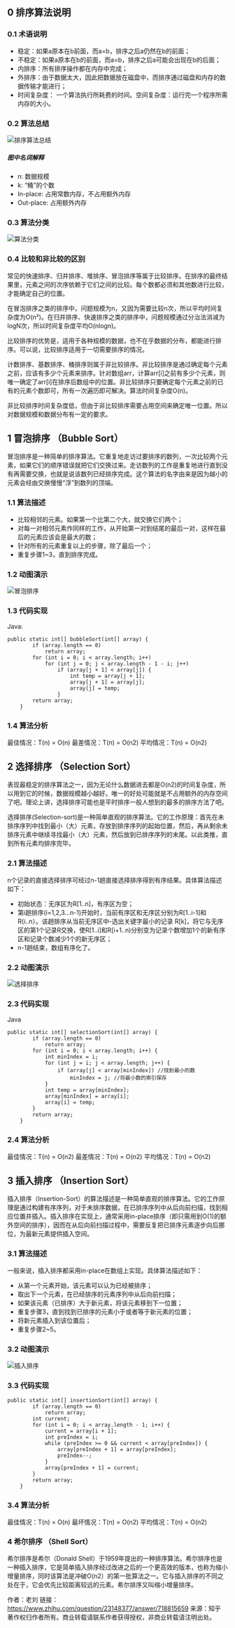 ## 0 排序算法说明 

### 0.1 术语说明
* 稳定：如果a原本在b前面，而a=b，排序之后a仍然在b的前面；
* 不稳定：如果a原本在b的前面，而a=b，排序之后a可能会出现在b的后面；
* 内排序：所有排序操作都在内存中完成；
* 外排序：由于数据太大，因此把数据放在磁盘中，而排序通过磁盘和内存的数据传输才能进行；
* 时间复杂度： 一个算法执行所耗费的时间。空间复杂度：运行完一个程序所需内存的大小。

### 0.2 算法总结
![排序算法总结](./resource/Summary.jpg)

##### 图中名词解释
* n: 数据规模
* k: “桶”的个数
* In-place: 占用常数内存，不占用额外内存
* Out-place: 占用额外内存

### 0.3 算法分类

![算法分类](./resource/classification.jpg)

### 0.4 比较和非比较的区别

常见的快速排序、归并排序、堆排序、冒泡排序等属于比较排序。在排序的最终结果里，元素之间的次序依赖于它们之间的比较。每个数都必须和其他数进行比较，才能确定自己的位置。

在冒泡排序之类的排序中，问题规模为n，又因为需要比较n次，所以平均时间复杂度为O(n²)。在归并排序、快速排序之类的排序中，问题规模通过分治法消减为logN次，所以时间复杂度平均O(nlogn)。

比较排序的优势是，适用于各种规模的数据，也不在乎数据的分布，都能进行排序。可以说，比较排序适用于一切需要排序的情况。

计数排序、基数排序、桶排序则属于非比较排序。非比较排序是通过确定每个元素之前，应该有多少个元素来排序。针对数组arr，计算arr[i]之前有多少个元素，则唯一确定了arr[i]在排序后数组中的位置。非比较排序只要确定每个元素之前的已有的元素个数即可，所有一次遍历即可解决。算法时间复杂度O(n)。

非比较排序时间复杂度低，但由于非比较排序需要占用空间来确定唯一位置。所以对数据规模和数据分布有一定的要求。

## 1 冒泡排序 （Bubble Sort） 

冒泡排序是一种简单的排序算法。它重复地走访过要排序的数列，一次比较两个元素，如果它们的顺序错误就把它们交换过来。走访数列的工作是重复地进行直到没有再需要交换，也就是说该数列已经排序完成。这个算法的名字由来是因为越小的元素会经由交换慢慢“浮”到数列的顶端。

### 1.1 算法描述

* 比较相邻的元素。如果第一个比第二个大，就交换它们两个；
* 对每一对相邻元素作同样的工作，从开始第一对到结尾的最后一对，这样在最后的元素应该会是最大的数；
* 针对所有的元素重复以上的步骤，除了最后一个；
* 重复步骤1~3，直到排序完成。

### 1.2 动图演示

![冒泡排序](./resource/BubbleSort.gif)

### 1.3 代码实现 

Java:
```
public static int[] bubbleSort(int[] array) {
        if (array.length == 0)
            return array;
        for (int i = 0; i < array.length; i++)
            for (int j = 0; j < array.length - 1 - i; j++)
                if (array[j + 1] < array[j]) {
                    int temp = array[j + 1];
                    array[j + 1] = array[j];
                    array[j] = temp;
                }
        return array;
    }
```

### 1.4 算法分析

最佳情况：T(n) = O(n) 最差情况：T(n) = O(n2) 平均情况：T(n) = O(n2)


## 2 选择排序 （Selection Sort）

表现最稳定的排序算法之一，因为无论什么数据进去都是O(n2)的时间复杂度，所以用到它的时候，数据规模越小越好。唯一的好处可能就是不占用额外的内存空间了吧。理论上讲，选择排序可能也是平时排序一般人想到的最多的排序方法了吧。

选择排序(Selection-sort)是一种简单直观的排序算法。它的工作原理：首先在未排序序列中找到最小（大）元素，存放到排序序列的起始位置，然后，再从剩余未排序元素中继续寻找最小（大）元素，然后放到已排序序列的末尾。以此类推，直到所有元素均排序完毕。

### 2.1 算法描述

n个记录的直接选择排序可经过n-1趟直接选择排序得到有序结果。具体算法描述如下：
* 初始状态：无序区为R[1..n]，有序区为空；
* 第i趟排序(i=1,2,3…n-1)开始时，当前有序区和无序区分别为R[1..i-1]和R(i..n）。该趟排序从当前无序区中-选出关键字最小的记录 R[k]，将它与无序区的第1个记录R交换，使R[1..i]和R[i+1..n)分别变为记录个数增加1个的新有序区和记录个数减少1个的新无序区；
* n-1趟结束，数组有序化了。

### 2.2 动图演示

![选择排序](./resource/SelectionSort.gif)

### 2.3 代码实现

Java

```
public static int[] selectionSort(int[] array) {
        if (array.length == 0)
            return array;
        for (int i = 0; i < array.length; i++) {
            int minIndex = i;
            for (int j = i; j < array.length; j++) {
                if (array[j] < array[minIndex]) //找到最小的数
                    minIndex = j; //将最小数的索引保存
            }
            int temp = array[minIndex];
            array[minIndex] = array[i];
            array[i] = temp;
        }
        return array;
    }
```

### 2.4 算法分析

最佳情况：T(n) = O(n2) 最差情况：T(n) = O(n2) 平均情况：T(n) = O(n2)

## 3 插入排序 （Insertion Sort）

插入排序（Insertion-Sort）的算法描述是一种简单直观的排序算法。它的工作原理是通过构建有序序列，对于未排序数据，在已排序序列中从后向前扫描，找到相应位置并插入。插入排序在实现上，通常采用in-place排序（即只需用到O(1)的额外空间的排序），因而在从后向前扫描过程中，需要反复把已排序元素逐步向后挪位，为最新元素提供插入空间。

### 3.1 算法描述

一般来说，插入排序都采用in-place在数组上实现。具体算法描述如下：
* 从第一个元素开始，该元素可以认为已经被排序；
* 取出下一个元素，在已经排序的元素序列中从后向前扫描；
* 如果该元素（已排序）大于新元素，将该元素移到下一位置；
* 重复步骤3，直到找到已排序的元素小于或者等于新元素的位置；
* 将新元素插入到该位置后；
* 重复步骤2~5。

### 3.2 动图演示

![插入排序](./resource/InsertionSort.gif)

### 3.3 代码实现

```
public static int[] insertionSort(int[] array) {
        if (array.length == 0)
            return array;
        int current;
        for (int i = 0; i < array.length - 1; i++) {
            current = array[i + 1];
            int preIndex = i;
            while (preIndex >= 0 && current < array[preIndex]) {
                array[preIndex + 1] = array[preIndex];
                preIndex--;
            }
            array[preIndex + 1] = current;
        }
        return array;
    }
```

### 3.4 算法分析

最佳情况：T(n) = O(n) 最坏情况：T(n) = O(n2) 平均情况：T(n) = O(n2)

### 4 希尔排序 （Shell Sort）

希尔排序是希尔（Donald Shell）于1959年提出的一种排序算法。希尔排序也是一种插入排序，它是简单插入排序经过改进之后的一个更高效的版本，也称为缩小增量排序，同时该算法是冲破O(n2）的第一批算法之一。它与插入排序的不同之处在于，它会优先比较距离较远的元素。希尔排序又叫缩小增量排序。

作者：老刘
链接：https://www.zhihu.com/question/23148377/answer/718815659
来源：知乎
著作权归作者所有。商业转载请联系作者获得授权，非商业转载请注明出处。